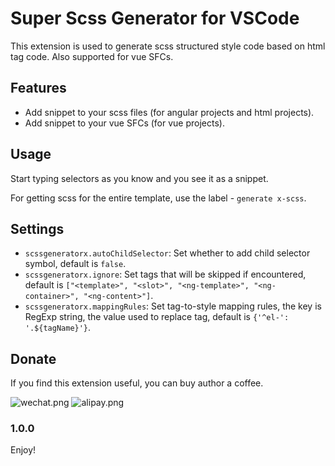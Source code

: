 # Super Scss Generator for  VSCode

This extension is used to generate scss structured style code based on html tag code. Also supported for vue SFCs.

## Features

- Add snippet to your scss files (for angular projects and html projects).
- Add snippet to your vue SFCs (for vue projects).


## Usage

Start typing selectors as you know and you see it as a snippet.

For getting scss for the entire template, use the label - `generate x-scss`.

## Settings

* `scssgeneratorx.autoChildSelector`: Set whether to add child selector symbol, default is `false`.
* `scssgeneratorx.ignore`: Set tags that will be skipped if encountered, default is `["<template>", "<slot>", "<ng-template>", "<ng-container>", "<ng-content>"]`.
* `scssgeneratorx.mappingRules`: Set tag-to-style mapping rules, the key is RegExp string, the value used to replace tag, default is `{'^el-': '.${tagName}'}`.


## Donate

If you find this extension useful, you can buy author a coffee.

![wechat.png](https://s2.loli.net/2023/11/07/qRHrdFVnmWDo9sG.png)
![alipay.png](https://s2.loli.net/2023/11/07/GqEljHSRnawKXkN.png)

### 1.0.0

Enjoy!